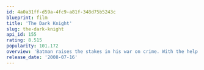 ```yaml
---
id: 4a0a31ff-d59a-4fc9-a81f-348d75b5243c
blueprint: film
title: 'The Dark Knight'
slug: the-dark-knight
api_id: 155
rating: 8.515
popularity: 101.172
overview: 'Batman raises the stakes in his war on crime. With the help of Lt. Jim Gordon and District Attorney Harvey Dent, Batman sets out to dismantle the remaining criminal organizations that plague the streets. The partnership proves to be effective, but they soon find themselves prey to a reign of chaos unleashed by a rising criminal mastermind known to the terrified citizens of Gotham as the Joker.'
release_date: '2008-07-16'
---
```

